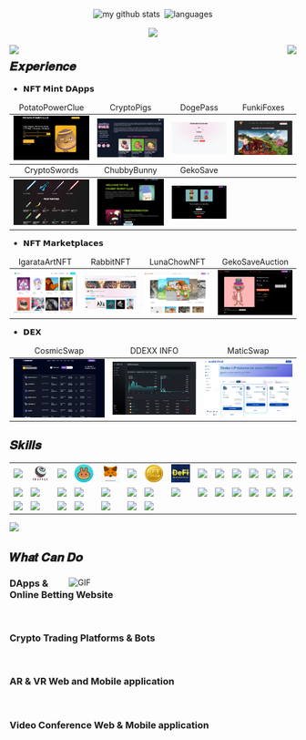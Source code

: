 <p align="center">
    <img src="https://github-readme-stats.vercel.app/api?username=alexandercrypto&show_icons=true&theme=merko&include_all_commits=true" alt="my github stats" width="420"/>&nbsp;&nbsp;<img src="https://github-readme-stats.vercel.app/api/top-langs/?username=alexandercrypto&layout=compact&theme=merko&include_all_commits=true" alt="languages" height="165">
</p>

<p align="center">
  <img align="center" src="https://github.com/alexandercrypto/alexandercrypto/blob/master/logo.png?raw=true" style = "width: -webkit-fill-available;"/>
</p>

<img align="left" src="https://visitor-badge.laobi.icu/badge?page_id=alexandercrypto.alexandercrypto" />
<img align="right" src="https://img.shields.io/github/followers/alexandercrypto?label=Follow&style=social" />
<h1 align="center"></h1>

## 𝑬𝒙𝒑𝒆𝒓𝒊𝒆𝒏𝒄𝒆
- 𝗡𝗙𝗧 𝗠𝗶𝗻𝘁 𝗗𝗔𝗽𝗽𝘀
<table>
    <thead align="center">
        <tr>
            <td>PotatoPowerClue</td>
            <td>CryptoPigs</td>
            <td>DogePass</td>
            <td>FunkiFoxes</td>
        </tr>
    </thead>
    <tr>
        <td>
            <a href="https://mint.potatopower.club/">
                <img src="https://github.com/kroim/profile/blob/master/projects/PotatoPowerClub.png?raw=true" width="200">
            </a>
        </td>
        <td>
            <a href="https://cryptopigs.one/#/">
                <img src="https://github.com/kroim/profile/blob/master/projects/CryptoPig.png?raw=true" width="200">
            </a>
        </td>           
        <td>
            <a href="https://nft.dogepass.io/">
                <img src="https://github.com/kroim/profile/blob/master/projects/DogePass.png?raw=true" width="200">
            </a>
        </td>
        <td>
            <a href="https://funkifoxes.com/">
                <img src="https://github.com/kroim/profile/blob/master/projects/FunkiFoxes.png?raw=true" width="200">
            </a>
        </td>             
    </tr>
    <thead align="center">
        <tr>
            <td>CryptoSwords</td>
            <td>ChubbyBunny</td>
            <td>GekoSave</td>
        </tr>
    </thead>
    <tr>
        <td>
            <a href="https://crypto-swords.com/" target="_blank">
                <img src="https://github.com/kroim/profile/blob/master/projects/CryptoSwords.png?raw=true" width="200">
            </a>
        </td>   
        <td>
            <a href="https://chubbybunnynft.com/" target="_blank">
                <img src="https://github.com/kroim/profile/blob/master/projects/ChubbyBunny1.png?raw=true" width="200">
            </a>
        </td>
        <td>
            <a href="https://gekosave.io/" target="_blank">
                <img src="https://github.com/kroim/profile/blob/master/projects/GekoSave0.png?raw=true" width="200">
            </a>
        </td>                     
    </tr>   
</table>

- 𝗡𝗙𝗧 𝗠𝗮𝗿𝗸𝗲𝘁𝗽𝗹𝗮𝗰𝗲𝘀
<table>
    <thead align="center">
        <tr>
            <td>IgarataArtNFT</td>
            <td>RabbitNFT</td>
            <td>LunaChowNFT</td>
            <td>GekoSaveAuction</td>
        </tr>
    </thead>
    <tr>
        <td>
            <a href="http://18.188.94.167:5000/">
              <img src="https://github.com/kroim/profile/blob/master/projects/igaratanft.png?raw=true" width="200">
            </a>
        </td>        
        <td>
            <a href="https://rabbitnft.com/">
              <img src="https://github.com/kroim/profile/blob/master/projects/rabbitnft.png?raw=true" width="200">
            </a>
        </td> 
        <td>
            <a href="http://209.145.53.68:5000">
              <img src="https://github.com/kroim/profile/blob/master/projects/LunachowNFT.png?raw=true" width="200">
            </a>
        </td> 
        <td>
            <a href="https://gekosave.io/marketplace">
              <img src="https://github.com/kroim/profile/blob/master/projects/GekoSave1.png?raw=true" width="200">
            </a>
        </td>
    </tr>
</table>

- 𝗗𝗘𝗫
<table>
    <thead align="center">
        <tr>
            <td>CosmicSwap</td>
            <td>DDEXX INFO</td>
            <td>MaticSwap</td>  
        </tr>
    </thead>
    <tr>
        <td>
            <a href="https://app.cosmicswap.finance/">
                <img src="https://github.com/kroim/profile/blob/master/projects/cosmicswap.png?raw=true" width="200">
            </a>
        </td>          
        <td>
            <a href="http://analytics.ddexx.io">
                <img src="https://github.com/kroim/profile/blob/master/projects/ddexinfo.png?raw=true" width="200">
            </a>
        </td>   
        <td>
            <a href="https://maticfront.web.app/farms">
                <img src="https://github.com/kroim/profile/blob/master/projects/maticswap.png?raw=true" width="200">
            </a>
        </td> 
    </tr>  
</table>

## 𝑺𝒌𝒊𝒍𝒍𝒔
<table>
  <tr>
    <td><img src="https://res.cloudinary.com/teepublic/image/private/s--3ZjIytTm--/c_crop,x_10,y_10/c_fit,h_830/c_crop,g_north_west,h_1038,w_1038,x_-264,y_-104/l_upload:v1565806151:production:blanks:vdbwo35fw6qtflw9kezw/fl_layer_apply,g_north_west,x_-375,y_-215/b_rgb:262c3a/c_limit,f_auto,h_630,q_90,w_630/v1470823069/production/designs/625723_1.jpg" width="100"></td>
    <td><img src="https://github.com/kroim/profile/blob/master/icons/icon_truffle.png?raw=true" width="100"></td>
    <td><img src="https://cryptologos.cc/logos/uniswap-uni-logo.svg" width="100"></td>
    <td><img src="https://github.com/kroim/profile/blob/master/icons/icon_pancake.png?raw=true" width="100"></td>
    <td><img src="https://github.com/kroim/profile/blob/master/icons/icon_metamask.png?raw=true" width="100"></td>
    <td><img src="https://res.cloudinary.com/crunchbase-production/image/upload/c_lpad,h_170,w_170,f_auto,b_white,q_auto:eco,dpr_1/sqzgmbkggvc1uwgapeuy" width="100"></td>
    <td><img src="https://github.com/kroim/profile/blob/master/icons/icon_nft.png?raw=true" width="100"></td>
    <td><img src="https://github.com/kroim/profile/blob/master/icons/icon_defi.png?raw=true" width="100"></td>
    <td><img src="https://cdn.iconscout.com/icon/free/png-64/swift-18-1174990.png" width="100"></td>
    <td><img src="https://cdn.iconscout.com/icon/free/png-64/rubymine-1175004.png" width="100"></td>
    <td><img src="https://cdn.iconscout.com/icon/free/png-64/go-76-1175027.png" width="100"></td>
    <td><img src="https://www.rust-lang.org/static/images/rust-logo-blk.svg" width="144"></td>
    <td><img src="https://cdn.iconscout.com/icon/free/png-64/angular-3-226070.png" width="100"></td>
    <td><img src="https://cdn.iconscout.com/icon/free/png-64/electron-67-1175035.png" width="100"></td>
  </tr>
  <tr>
    <td><img src="https://cdn.iconscout.com/icon/free/png-64/react-3-1175109.png" width="100"></td>
    <td><img src="https://cdn.iconscout.com/icon/free/png-64/vue-282497.png" width="100"></td>
    <td><img src="https://cdn.iconscout.com/icon/free/png-64/node-js-1174925.png" width="100"></td>
    <td><img src="https://cdn.iconscout.com/icon/free/png-64/javascript-24-1174950.png" width="100"></td>
    <td><img src="https://cdn.iconscout.com/icon/free/png-64/typescript-1174965.png" width="100"></td>
    <td><img src="https://cdn.iconscout.com/icon/free/png-64/mysql-18-1174938.png" width="100"></td>
    <td><img src="https://cdn.iconscout.com/icon/free/png-64/java-59-1174952.png" width="100"></td>
    <td><img src="https://cdn.iconscout.com/icon/free/png-64/cakephp-3-1175050.png" width="100"></td>
    <td><img src="https://cdn.iconscout.com/icon/free/png-64/html5-2474805-2056091.png" width="100"></td>
    <td><img src="https://cdn.iconscout.com/icon/free/png-128/sass-13-1175092.png" width="100"></td>
    <td><img src="https://cdn.iconscout.com/icon/free/png-64/webpack-1-1174980.png" width="100"></td>
    <td><img src="https://cdn.iconscout.com/icon/free/png-64/visualstudio-1-1174964.png" width="100"></td>
    <td><img src="https://cdn.iconscout.com/icon/free/png-64/django-11-1175036.png" width="100"></td>
    <td><img src="https://cdn.iconscout.com/icon/free/png-128/mongodb-4-1175139.png" width="100"></td>
  </tr>
  <tr>
    <td><img src="https://moralis.io/wp-content/uploads/2021/06/Moralis-Glass-Favicon.svg" width="100"></td>
    <td><img src="https://polygon.technology/wp-content/uploads/2021/05/matic-token-icon.svg" width="100"></td>
    <td><img src="https://hardhat.org/apple-touch-icon.png" width="120"></td>
    <td><img src="https://moralis.io/wp-content/uploads/2021/06/Moralis-Glass-Favicon.svg" width="120"></td>
    <td><img src="https://cryptologos.cc/logos/binance-coin-bnb-logo.png?v=014" width="100"></td>
    <td><img src="https://cryptologos.cc/logos/tron-trx-logo.svg?v=014" width="100"></td>
    <td><img src="https://cryptologos.cc/logos/cardano-ada-logo.svg?v=014" width="100"></td>
    <td></td>
    <td></td>
    <td></td>
    <td></td>
    <td></td>
    <td></td>
    <td></td>
  </tr>
</table>

<img height="300px" src="https://activity-graph.herokuapp.com/graph?username=alexandercrypto&theme=github&count_private=true" />

## 𝑾𝒉𝒂𝒕 𝑪𝒂𝒏 𝑫𝒐

<div>
<img align="right" alt="GIF" src="https://github.com/abhisheknaiidu/abhisheknaiidu/blob/master/code.gif?raw=true" width="400" />
 
### DApps & Online Betting Website
<br />

### Crypto Trading Platforms & Bots
<br />

### AR & VR Web and Mobile application
<br />

### Video Conference Web & Mobile application
<br />

</div>

